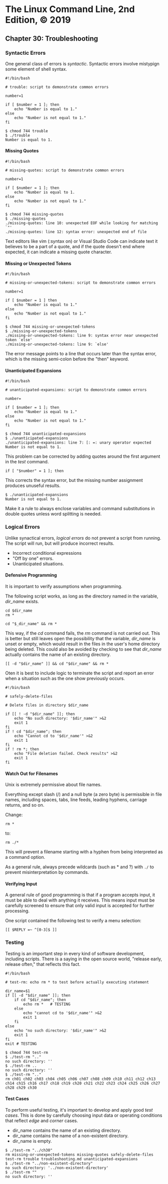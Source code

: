 # The Linux Command Line, 2nd Edition, © 2019

## Chapter 30: Troubleshooting

### Syntactic Errors

One general class of errors is _syntactic_. Syntactic errors involve mistypign some element of shell syntax.

```
#!/bin/bash

# trouble: script to demonstrate common errors

number=1

if [ $number = 1 ]; then
	echo "Number is equal to 1."
else
	echo "Number is not equal to 1."
fi
```

```
$ chmod 744 trouble
$ ./trouble
Number is equal to 1.
```

#### Missing Quotes

```
#!/bin/bash

# missing-quotes: script to demonstrate common errors

number=1

if [ $number = 1 ]; then
	echo "Number is equal to 1.
else
	echo "Number is not equal to 1."
fi
```

```
$ chmod 744 missing-quotes 
$ ./missing-quotes 
./missing-quotes: line 10: unexpected EOF while looking for matching `"'
./missing-quotes: line 12: syntax error: unexpected end of file
```

Text editors like vim (:syntax on) or Visual Studio Code can indicate text it believes to be a part of a quote, and if the quote doesn't end where expected, it can indicate a missing quote character.

#### Missing or Unexpected Tokens

```
#!/bin/bash

# missing-or-unexpected-tokens: script to demonstrate common errors

number=1

if [ $number = 1 ] then
	echo "Number is equal to 1."
else
	echo "Number is not equal to 1."
fi
```

```
$ chmod 744 missing-or-unexpected-tokens 
$ ./missing-or-unexpected-tokens 
./missing-or-unexpected-tokens: line 9: syntax error near unexpected token `else'
./missing-or-unexpected-tokens: line 9: `else'
```

The error message points to a line that occurs later than the syntax error, which is the missing semi-colon before the "then" keyword.

#### Unanticipated Expansions

```
#!/bin/bash

# unanticipated-expansions: script to demonstrate common errors

number=

if [ $number = 1 ]; then
	echo "Number is equal to 1."
else
	echo "Number is not equal to 1."
fi
```

```
$ chmod 744 unanticipated-expansions 
$ ./unanticipated-expansions 
./unanticipated-expansions: line 7: [: =: unary operator expected
Number is not equal to 1.
```

This problem can be corrected by adding quotes around the first argument in the _test_ command.

`if [ "$number" = 1 ]; then`

This corrects the syntax error, but the missing number assignment produces unuseful results.

```
$ ./unanticipated-expansions 
Number is not equal to 1.
```

Make it a rule to always enclose variables and command substitutions in double quotes unless word splitting is needed.

### Logical Errors

Unlike synactical errors, _logical errors_ do not prevent a script from running.
The script will run, but will produce incorrect results.

* Incorrect conditional expressions
* "Off by one" errors.
* Unanticipated situations.

#### Defensive Programming

It is important to verify assumptions when programming.

The following script works, as long as the directory named in the variable, _dir\_name_ exists.

```
cd $dir_name
rm *
```

`cd "$_dir_name" && rm *`

This way, if the _cd_ command fails, the _rm_ command is not carried out.
This is better but still leaves open the possibility that the variable, _dir\_name_ is unset or empty, which would result in the files in the user's home directory being deleted. This could also be avoided by checking to see that _dir\_name_ actually contains the name of an existing directory.

`[[ -d "$dir_name" ]] && cd "$dir_name" && rm *`

Oten it is best to include logic to terminate the script and report an error when a situation such as the one show previously occurs.

```
#!/bin/bash

# safely-delete-files

# Delete files in directory $dir_name

if [[ ! -d "$dir_name" ]]; then
	echo "No such directory: '$dir_name'" >&2
	exit 1
fi
if ! cd "$dir_name"; then
	echo "Cannot cd to '$dir_name'" >&2
	exit 1
fi
if ! rm *; then
	echo "File deletion failed. Check results" >&2
	exit 1
fi
```

#### Watch Out for Filenames

Unix is extremely permissive about file names.

Everything except slash (/) and a null byte (a zero byte) is permissible in file names, including spaces, tabs, line feeds, leading hyphens, carriage returns, and so on.

Change:

`rm *`

to:

`rm ./*`

This will prevent a filename starting with a hyphen from being interpreted as a command option.

As a general rule, always precede wildcards (such as \* and \?) with `./` to prevent misinterpretation by commands.

#### Verifying Input

A general rule of good programming is that if a program accepts input, it must be able to deal with anything it receives. This means input must be carefully screened to ensure that only valid input is accepted for further processing.

One script contained the following test to verify a menu selection:

`[[ $REPLY =~ ^[0-3]$ ]]`

### Testing

Testing is an important step in every kind of software development, including scripts. There is a saying in the open source world, "release early, release often," that reflects this fact.

```
#!/bin/bash

# test-rm: echo rm * to test before actually executing statement

dir_name=$1
if [[ -d "$dir_name" ]]; then
	if cd "$dir_name"; then
		echo rm *	# TESTING
	else
		echo "cannot cd to '$dir_name'" >&2
		exit 1
	fi
else
	echo "no such directory: '$dir_name'" >&2
	exit 1
fi
exit # TESTING
```

```
$ chmod 744 test-rm
$ ./test-rm ".."
no such directory: ''
$ ./test-rm ..
no such directory: ''
$ ./test-rm ".."
rm ch01 ch02 ch03 ch04 ch05 ch06 ch07 ch08 ch09 ch10 ch11 ch12 ch13 ch14 ch15 ch16 ch17 ch18 ch19 ch20 ch21 ch22 ch23 ch24 ch25 ch26 ch27 ch28 ch29 ch30
```

#### Test Cases

To perform useful testing, it's important to develop and apply good _test cases_. This is done by carefully choosing input data or operating conditions that reflect _edge_ and _corner_ cases.

* dir\_name contains the name of an existing directory.
* dir\_name contains the name of a non-existent directory.
* dir\_name is empty.

```
$ ./test-rm "../ch30"
rm missing-or-unexpected-tokens missing-quotes safely-delete-files test-rm trouble troubleshooting.md unanticipated-expansions
$ ./test-rm "../non-existent-directory"
no such directory: '../non-existent-directory'
$ ./test-rm ""
no such directory: ''
```